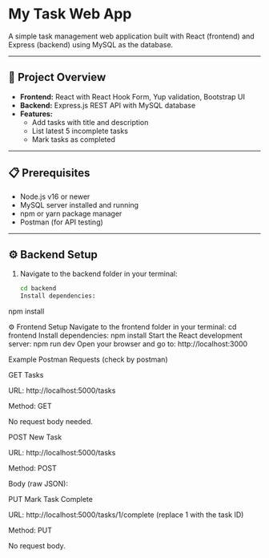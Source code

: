 # My Task Web App

A simple task management web application built with React (frontend) and Express (backend) using MySQL as the database.

---

## 🚀 Project Overview

- **Frontend:** React with React Hook Form, Yup validation, Bootstrap UI  
- **Backend:** Express.js REST API with MySQL database  
- **Features:**  
  - Add tasks with title and description  
  - List latest 5 incomplete tasks  
  - Mark tasks as completed  

---

## 📋 Prerequisites

- Node.js v16 or newer  
- MySQL server installed and running  
- npm or yarn package manager  
- Postman (for API testing)  

---

## ⚙️ Backend Setup

1. Navigate to the backend folder in your terminal:

   ```bash
   cd backend
   Install dependencies:
npm install


⚙️ Frontend Setup
Navigate to the frontend folder in your terminal:
cd frontend
Install dependencies:
npm install
Start the React development server:
npm run dev
Open your browser and go to:
http://localhost:3000


Example Postman Requests (check by postman)


GET Tasks

URL: http://localhost:5000/tasks

Method: GET

No request body needed.



POST New Task

URL: http://localhost:5000/tasks

Method: POST

Body (raw JSON):



PUT Mark Task Complete

URL: http://localhost:5000/tasks/1/complete (replace 1 with the task ID)

Method: PUT

No request body.




